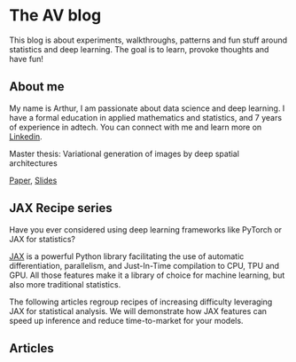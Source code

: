 # The AV blog

This blog is about experiments, walkthroughs, patterns and fun stuff around statistics and deep learning.
The goal is to learn, provoke thoughts and have fun!

## About me

My name is Arthur, I am passionate about data science and deep learning. I have a formal education in applied mathematics and statistics, and 7 years of experience in adtech.
You can connect with me and learn more on [Linkedin](https://www.linkedin.com/in/arthur-vive/).

Master thesis: Variational generation of images by deep spatial architectures

[Paper](https://raw.githubusercontent.com/aevive/blog/main/static/MS_paper_Arthur_Vive.pdf), [Slides](https://raw.githubusercontent.com/aevive/blog/main/static/MS_paper_slides_Arthur_Vive.pdf)



## JAX Recipe series

Have you ever considered using deep learning frameworks like PyTorch or JAX for statistics?

[JAX](https://jax.readthedocs.io/en/latest/) is a powerful Python library facilitating the use of automatic differentiation, parallelism, and Just-In-Time compilation to CPU, TPU and GPU. All those features make it a library of choice for machine learning, but also more traditional statistics.

The following articles regroup recipes of increasing difficulty leveraging JAX for statistical analysis. We will demonstrate how JAX features can speed up inference and reduce time-to-market for your models.


## Articles

```{tableofcontents}
```
